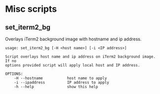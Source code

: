 # Misc scripts

## set_iterm2_bg

Overlays iTerm2 background image with hostname and ip address.

    usage: set_iterm2_bg [-H <host name>] [-i <IP address>]

    Script overlays host name and ip address on iTerm2 background image. If no
    options provided script will apply local host and IP address.

    OPTIONS:
        -H --hostname           host name to apply
        -i --ipaddress          IP address to apply
        -h --help               show this help
